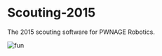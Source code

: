 # Scouting-2015
The 2015 scouting software for PWNAGE Robotics.

![fun](https://i.imgur.com/F5OGM9D.gif)
